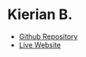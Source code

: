 # Kierian B.

- [Github Repository](https://github.com/KierianAren/finalproject)
- [Live Website](https://github.com/KierianAren/finalproject/blob/main/index.html)
